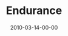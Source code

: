 ---
layout: message
category: message
series: "Free"
title: "Endurance"
date: 2010-03-14-00-00
message_id: 608
---